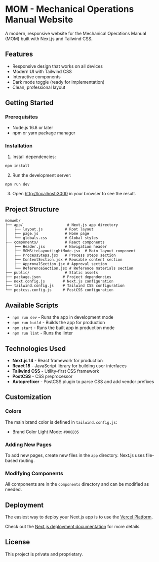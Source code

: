 # MOM - Mechanical Operations Manual Website

A modern, responsive website for the Mechanical Operations Manual (MOM) built with Next.js and Tailwind CSS.

## Features

- Responsive design that works on all devices
- Modern UI with Tailwind CSS
- Interactive components
- Dark mode toggle (ready for implementation)
- Clean, professional layout

## Getting Started

### Prerequisites

- Node.js 16.8 or later
- npm or yarn package manager

### Installation

1. Install dependencies:
```bash
npm install
```

2. Run the development server:
```bash
npm run dev
```

3. Open [http://localhost:3000](http://localhost:3000) in your browser to see the result.

## Project Structure

```
momweb/
├── app/                    # Next.js app directory
│   ├── layout.js          # Root layout
│   ├── page.js            # Home page
│   └── globals.css        # Global styles
├── components/            # React components
│   ├── Header.jsx         # Navigation header
│   ├── MOMSiteLayoutLightMode.jsx  # Main layout component
│   ├── ProcessSteps.jsx   # Process steps section
│   ├── ContentSection.jsx # Reusable content section
│   ├── ApprovalSection.jsx # Approval section
│   └── ReferenceSection.jsx # Reference materials section
├── public/                # Static assets
├── package.json          # Project dependencies
├── next.config.js        # Next.js configuration
├── tailwind.config.js    # Tailwind CSS configuration
└── postcss.config.js     # PostCSS configuration
```

## Available Scripts

- `npm run dev` - Runs the app in development mode
- `npm run build` - Builds the app for production
- `npm start` - Runs the built app in production mode
- `npm run lint` - Runs the linter

## Technologies Used

- **Next.js 14** - React framework for production
- **React 18** - JavaScript library for building user interfaces
- **Tailwind CSS** - Utility-first CSS framework
- **PostCSS** - CSS preprocessor
- **Autoprefixer** - PostCSS plugin to parse CSS and add vendor prefixes

## Customization

### Colors

The main brand color is defined in `tailwind.config.js`:
- Brand Color Light Mode: `#006B35`

### Adding New Pages

To add new pages, create new files in the `app` directory. Next.js uses file-based routing.

### Modifying Components

All components are in the `components` directory and can be modified as needed.

## Deployment

The easiest way to deploy your Next.js app is to use the [Vercel Platform](https://vercel.com/new).

Check out the [Next.js deployment documentation](https://nextjs.org/docs/deployment) for more details.

## License

This project is private and proprietary. 